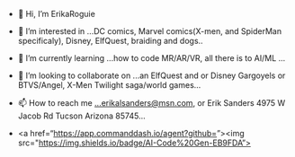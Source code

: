 - 👋 Hi, I’m ErikaRoguie
- 👀 I’m interested in ...DC comics, Marvel comics(X-men, and SpiderMan specificaly), Disney, ElfQuest, braiding and dogs..
- 🌱 I’m currently learning ...how to code MR/AR/VR, all there is to AI/ML ...
- 💞️ I’m looking to collaborate on ...an ElfQuest and or Disney Gargoyels or BTVS/Angel, X-Men Twilight saga/world games...
- 📫 How to reach me ...erikalsanders@msn.com, or  Erik Sanders 4975 W Jacob Rd Tucson Arizona 85745...

- <a href=“https://app.commanddash.io/agent?github=<erikaroguie>”><img src="https://img.shields.io/badge/AI-Code%20Gen-EB9FDA”></a>

<!---
ErikaRoguie/ErikaRoguie is a ✨ special ✨ repository because its `README.md` (this file) appears on your GitHub profile.
You can click the Preview link to take a look at your changes.
--->
